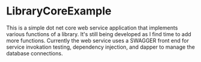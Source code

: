 # LibraryCoreExample
This is a simple dot net core web service application that implements various functions of a library. It's still being developed as I find time to add more functions.
Currently the web service uses a SWAGGER front end for service invokation testing, dependency injection, and dapper to manage the database connections.
